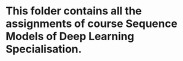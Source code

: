 # This folder contains all the assignments of course Sequence Models of Deep Learning Specialisation.
